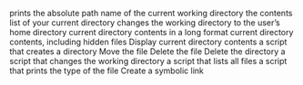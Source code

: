 prints the absolute path name of the current working directory
the contents list of your current directory
changes the working directory to the user’s home directory
current directory contents in a long format
current directory contents, including hidden files
Display current directory contents
a script that creates a directory
Move the file 
Delete the file
Delete the directory
a script that changes the working directory
a script that lists all files
a script that prints the type of the file
Create a symbolic link
